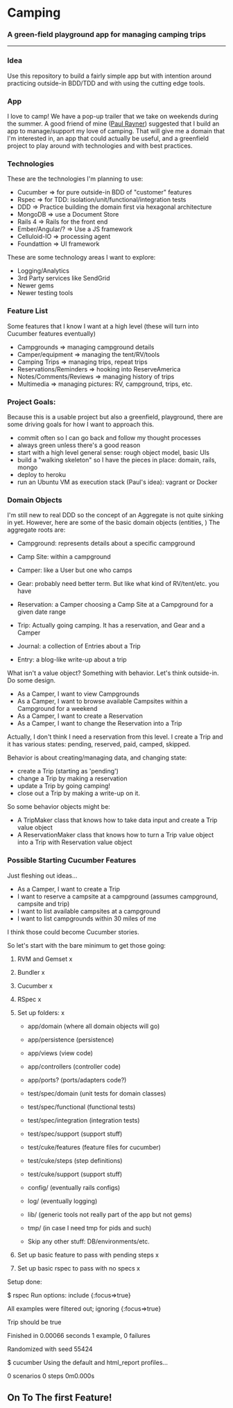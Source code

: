 # Camping
### A green-field playground app for managing camping trips
---

### Idea
Use this repository to build a fairly simple app but with intention around
practicing outside-in BDD/TDD and with using the cutting edge tools.

### App
I love to camp! We have a pop-up trailer that we take on weekends during the
summer. A good friend of mine ([Paul Rayner](https://github.com/paulrayner))
suggested that I build an app to manage/support my love of camping. That will
give me a domain that I'm interested in, an app that could actually be useful,
and a greenfield project to play around with technologies and with best
practices.

### Technologies
These are the technologies I'm planning to use:

* Cucumber => for pure outside-in BDD of "customer" features
* Rspec => for TDD: isolation/unit/functional/integration tests
* DDD => Practice building the domain first via hexagonal architecture
* MongoDB => use a Document Store
* Rails 4 => Rails for the front end
* Ember/Angular/? => Use a JS framework
* Celluloid-IO => processing agent
* Foundattion => UI framework

These are some technology areas I want to explore:
* Logging/Analytics
* 3rd Party services like SendGrid
* Newer gems
* Newer testing tools


### Feature List
Some features that I know I want at a high level (these will turn into Cucumber features eventually)

* Campgrounds => managing campground details
* Camper/equipment => managing the tent/RV/tools
* Camping Trips => managing trips, repeat trips
* Reservations/Reminders => hooking into ReserveAmerica
* Notes/Comments/Reviews => managing history of trips
* Multimedia => managing pictures: RV, campground, trips, etc.

### Project Goals:
Because this is a usable project but also a greenfield, playground, there are some driving
goals for how I want to approach this.

- commit often so I can go back and follow my thought processes
- always green unless there's a good reason
- start with a high level general sense: rough object model, basic UIs
- build a "walking skeleton" so I have the pieces in place: domain, rails, mongo
- deploy to heroku
- run an Ubuntu VM as execution stack (Paul's idea): vagrant or Docker

### Domain Objects

I'm still new to real DDD so the concept of an Aggregate is not quite sinking
in yet. However, here are some of the basic domain objects (entities, )
The aggregate roots are:





   * Campground: represents details about a specific campground

   * Camp Site: within a campground
   * Camper: like a User but one who camps
   * Gear: probably need better term. But like what kind of RV/tent/etc. you have
   * Reservation: a Camper choosing a Camp Site at a Campground for a given date range
   * Trip: Actually going camping. It has a reservation, and Gear and a Camper
   * Journal: a collection of Entries about a Trip
   * Entry: a blog-like write-up about a trip


What isn't a value object? Something with behavior. Let's think outside-in. Do some design.

* As a Camper, I want to view Campgrounds
* As a Camper, I want to browse available Campsites within a Campground for a weekend
* As a Camper, I want to create a Reservation
* As a Camper, I want to change the Reservation into a Trip

Actually, I don't think I need a reservation from this level. I create a Trip and it has various states: pending, reserved, paid, camped, skipped.



Behavior is about creating/managing data, and changing state:

- create a Trip (starting as 'pending')
- change a Trip by making a reservation
- update a Trip by going camping!
- close out a Trip by making a write-up on it.

So some behavior objects might be:

- A TripMaker class that knows how to take data input and create a Trip value object
- A ReservationMaker class that knows how to turn a Trip value object into a Trip with Reservation value object


### Possible Starting Cucumber Features

Just fleshing out ideas...

* As a Camper, I want to create a Trip
* I want to reserve a campsite at a campground (assumes campground, campsite and trip)
* I want to list available campsites at a campground
* I want to list campgrounds within 30 miles of me

I think those could become Cucumber stories.

So let's start with the bare minimum to get those going:

1. RVM and Gemset x
2. Bundler x
3. Cucumber x
4. RSpec x
5. Set up folders: x
	- app/domain (where all domain objects will go)
	- app/persistence (persistence)
	- app/views (view code)
	- app/controllers (controller code)
	- app/ports? (ports/adapters code?)

	- test/spec/domain (unit tests for domain classes)
	- test/spec/functional (functional tests)
	- test/spec/integration (integration tests)
	- test/spec/support (support stuff)
	- test/cuke/features (feature files for cucumber)
	- test/cuke/steps (step definitions)
	- test/cuke/support (support stuff)
	
	- config/ (eventually rails configs)
	- log/ (eventually logging)
	- lib/ (generic tools not really part of the app but not gems)
	- tmp/ (in case I need tmp for pids and such)

	- Skip any other stuff: DB/environments/etc.

5. Set up basic feature to pass with pending steps x
6. Set up basic rspec to pass with no specs x

Setup done:

$ rspec
Run options: include {:focus=>true}

All examples were filtered out; ignoring {:focus=>true}

Trip
  should be true

Finished in 0.00066 seconds
1 example, 0 failures

Randomized with seed 55424

$ cucumber
Using the default and html_report profiles...


0 scenarios
0 steps
0m0.000s

## On To The first Feature!